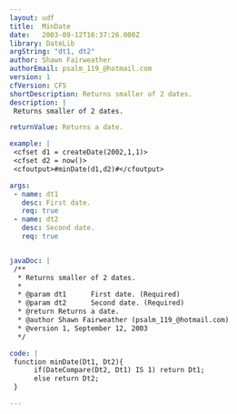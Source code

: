 ```yaml
---
layout: udf
title:  MinDate
date:   2003-09-12T16:37:26.000Z
library: DateLib
argString: "dt1, dt2"
author: Shawn Fairweather
authorEmail: psalm_119_@hotmail.com
version: 1
cfVersion: CF5
shortDescription: Returns smaller of 2 dates.
description: |
 Returns smaller of 2 dates.

returnValue: Returns a date.

example: |
 <cfset d1 = createDate(2002,1,1)>
 <cfset d2 = now()>
 <cfoutput>#minDate(d1,d2)#</cfoutput>

args:
 - name: dt1
   desc: First date.
   req: true
 - name: dt2
   desc: Second date.
   req: true


javaDoc: |
 /**
  * Returns smaller of 2 dates.
  * 
  * @param dt1      First date. (Required)
  * @param dt2      Second date. (Required)
  * @return Returns a date. 
  * @author Shawn Fairweather (psalm_119_@hotmail.com) 
  * @version 1, September 12, 2003 
  */

code: |
 function minDate(Dt1, Dt2){
      if(DateCompare(Dt2, Dt1) IS 1) return Dt1;
      else return Dt2;
 }

---
```


